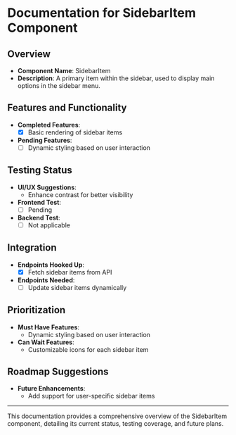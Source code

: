 # Documentation for SidebarItem Component

## Overview
- **Component Name**: SidebarItem
- **Description**: A primary item within the sidebar, used to display main options in the sidebar menu.

## Features and Functionality
- **Completed Features**: 
  - [x] Basic rendering of sidebar items
- **Pending Features**: 
  - [ ] Dynamic styling based on user interaction

## Testing Status
- **UI/UX Suggestions**: 
  - Enhance contrast for better visibility
- **Frontend Test**: 
  - [ ] Pending
- **Backend Test**: 
  - [ ] Not applicable

## Integration
- **Endpoints Hooked Up**: 
  - [x] Fetch sidebar items from API
- **Endpoints Needed**: 
  - [ ] Update sidebar items dynamically

## Prioritization
- **Must Have Features**: 
  - Dynamic styling based on user interaction
- **Can Wait Features**: 
  - Customizable icons for each sidebar item

## Roadmap Suggestions
- **Future Enhancements**: 
  - Add support for user-specific sidebar items

---

This documentation provides a comprehensive overview of the SidebarItem component, detailing its current status, testing coverage, and future plans.
